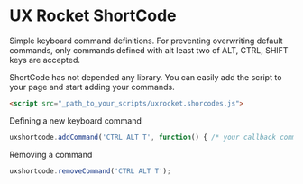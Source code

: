 UX Rocket ShortCode
===============

Simple keyboard command definitions. 
For preventing overwriting default commands, only commands defined with alt least two of ALT, CTRL, SHIFT keys are accepted.

ShortCode has not depended any library. You can easily add the script to your page and start adding your commands.

```HTML
<script src="_path_to_your_scripts/uxrocket.shorcodes.js">
```

Defining a new keyboard command

```JavaScript
uxshortcode.addCommand('CTRL ALT T', function() { /* your callback command */ });
```

Removing a command

```JavaScript
uxshortcode.removeCommand('CTRL ALT T');
```

